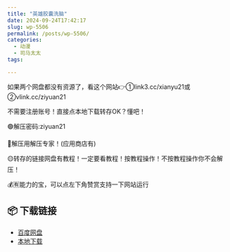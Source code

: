 ```yaml
---
title: "英雄胶囊洗脑"
date: 2024-09-24T17:42:17
slug: wp-5506
permalink: /posts/wp-5506/
categories:
  - 动漫
  - 司马太太
tags:

---
```


如果两个网盘都没有资源了，看这个网站👉①link3.cc/xianyu21或②vlink.cc/ziyuan21

不需要注册账号！直接点本地下载转存OK？懂吧！

🟢解压密码:ziyuan21

🔵解压用解压专家！(应用商店有)

🟡转存的链接网盘有教程！一定要看教程！按教程操作！不按教程操作你不会解压！

💰🈶能力的宝，可以点左下角赞赏支持一下网站运行

## 📦 下载链接
- [百度网盘](https://blziyuan21.com/pay-download/5506?key=0d3de61bb5&down_id=0)
- [本地下载](https://blziyuan21.com/pay-download/5506?key=0d3de61bb5&down_id=1)


